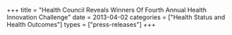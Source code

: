+++
title = "Health Council Reveals Winners Of Fourth Annual Health Innovation Challenge"
date = 2013-04-02
categories = ["Health Status and Health Outcomes"]
types = ["press-releases"]
+++
